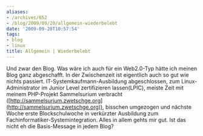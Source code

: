 ```yaml
---
aliases:
- /archives/652
- /blog/2009/09/20/allgemein-wiederbelebt
date: '2009-09-20T10:57:54'
tags:
- blog
- linux
title: Allgemein | Wiederbelebt
---
```


Und zwar den Blog. Was wäre ich auch für ein Web2.0-Typ hätte ich meinen Blog
ganz abgeschafft. In der Zwischenzeit ist eigentlich auch so gut wie nichts
passiert. IT-Systemkaufmann-Ausbildung abgeschlossen, zum Linux-Administrator
im Junior Level zertifizieren lassen(LPIC), meiste Zeit mit meinem PHP-Projekt
Sammelsurium verbracht
([http://sammelsurium.zwetschge.org](http://sammelsurium.zwetschge.org)),
bisschen umgezogen und nächste Woche erste Blockschulwoche in verkürzter
Ausbildung zum Fachinformatiker-Systemintegration. Alles in allem gehts mir
gut. Ist das nicht eh die Basis-Message in jedem Blog?
